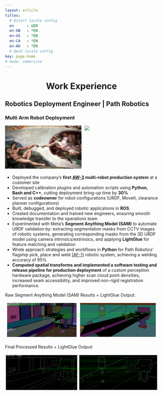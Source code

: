 ```yaml
---
layout: article
titles:
  # @start locale config
  en      : &EN       
  en-GB   : *EN
  en-US   : *EN
  en-CA   : *EN
  en-AU   : *EN
  # @end locale config
key: page-home
# mode: immersive
---
```


<h1 align="center">Work Experience</h1>

<!-- Your existing HTML code -->
## Robotics Deployment Engineer | Path Robotics
### Multi Arm Robot Deployment
<!-- ![Creation of Adam](./assets/images/work_experience/creationofadam.png)

![Creation of Robots](./assets/images/work_experience/creationofrobots.png)  -->

<div style="display: flex; gap: 10px; margin-bottom: 20px;">
  <img src="./assets/images/work_experience/creationofadam.png" style="width:50%">
  <img src="./assets/images/work_experience/creationofrobots.png" style="width:50%">
</div>


- Deployed the company’s **first [AW-3](https://www.path-robotics.com/robotic-welding-systems/aw3/) multi-robot production system** at a customer site
- Developed calibration plugins and automation scripts using **Python, Bash and C++**, cutting deployment bring-up time by **30%**  
- Served as **codeowner** for robot configurations (URDF, MoveIt, clearance planner configurations)  
- Built, debugged, and deployed robotic applications in **ROS**.  
- Created documentation and trained new engineers, ensuring smooth knowledge transfer to the operations team
- Experimented with Meta’s **Segment Anything Model (SAM)** to automate URDF validation by: extracting segmentation masks from CCTV images of robotic systems, generating corresponding masks from the 3D URDF model using camera intrinsics/extrinsics, and applying **LightGlue** for feature matching and validation
- Wrote approach strategies and workflows in **Python** for Path Robotics' flagship pick, place and weld [(AF-1)](https://www.path-robotics.com/robotic-welding-systems/af1/) robotic system, achieving a welding accuracy of 95%
- **Computed spatial transforms and implemented a software testing and release pipeline for production deployment** of a custom perception hardware package, achieving higher scan cloud point densities, increased seam accessibility, and improved non-rigid registration performance.

Raw Segment Anything Model (SAM) Results + LightGlue Output:

<div style="display: flex; gap: 10px; margin-bottom: 20px;">
  <img src="./assets/images/work_experience/lightgluepipeline2.png" style="width:100%">
</div>

Final Processed Results + LightGlue Output:
<div style="display: flex; gap: 10px; margin-bottom: 20px;">
  <img src="./assets/images/work_experience/lightgluepipeline1.png" style="width:100%">
</div>